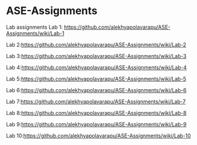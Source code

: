 # ASE-Assignments
Lab assignments
 Lab 1: https://github.com/alekhyapolavarapu/ASE-Assignments/wiki/Lab-1
 
 Lab 2:https://github.com/alekhyapolavarapu/ASE-Assignments/wiki/Lab-2
 
 Lab 3:https://github.com/alekhyapolavarapu/ASE-Assignments/wiki/Lab-3
 
 Lab 4:https://github.com/alekhyapolavarapu/ASE-Assignments/wiki/Lab-4
 
 Lab 5:https://github.com/alekhyapolavarapu/ASE-Assignments/wiki/Lab-5
 
 Lab 6:https://github.com/alekhyapolavarapu/ASE-Assignments/wiki/Lab-6
 
 Lab 7:https://github.com/alekhyapolavarapu/ASE-Assignments/wiki/Lab-7
 
 Lab 8:https://github.com/alekhyapolavarapu/ASE-Assignments/wiki/Lab-8
 
 Lab 9:https://github.com/alekhyapolavarapu/ASE-Assignments/wiki/Lab-9
 
 Lab 10:https://github.com/alekhyapolavarapu/ASE-Assignments/wiki/Lab-10
